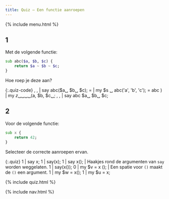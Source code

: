 ```yaml
---
title: Quiz — Een functie aanroepen
---
```


{% include menu.html %}

## 1

Met de volgende functie:

```raku
sub abc($a, $b, $c) {
    return $a ~ $b ~ $c;
}
```

Hoe roep je deze aan?

{:.quiz-code}
, , | say abc($a␣ $b␣ $c);
= | my $s ␣ abc(&apos;a&apos;, &apos;b&apos;, &apos;c&apos;);
= abc ) | my $z ␣ ␣␣␣($a, $b, $c␣;
, , | say abc $a␣ $b␣ $c;

## 2

Voor de volgende functie:

```raku
sub x {
    return 42;
}
```

Selecteer de correcte aanroepen ervan.

{:.quiz}
1 | say x;
1 | say(x);
1 | say x(); | Haakjes rond de argumenten van `say` worden weggelaten.
1 | say(x());
0 | my $v = x (); | Een spatie voor `()` maakt de `()` een argument.
1 | my $w = x();
1 | my $u = x;

{% include quiz.html %}

{% include nav.html %}